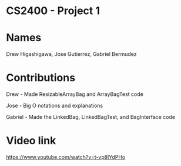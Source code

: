 # CS2400 - Project 1

# Names
Drew Higashigawa, Jose Gutierrez, Gabriel Bermudez

# Contributions
Drew -
Made ResizableArrayBag and ArrayBagTest code

Jose -
Big O notations and explanations

Gabriel -
Made the LinkedBag, LinkedBagTest, and BagInterface code

# Video link
https://www.youtube.com/watch?v=t-vp8lYdPHo
